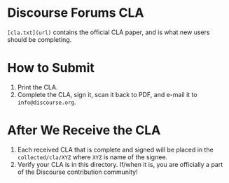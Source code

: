 # Discourse Forums CLA

`[cla.txt](url)` contains the official CLA paper, and is what new users should be completing.

# How to Submit

  1. Print the CLA.
  2. Complete the CLA, sign it, scan it back to PDF, and e-mail it to `info@discourse.org`.

# After We Receive the CLA

  1. Each received CLA that is complete and signed will be placed in the `collected/cla/XYZ` where `XYZ` is name of the signee.
  2. Verify your CLA is in this directory. If/when it is, you are officially a part of the Discourse contribution community!


